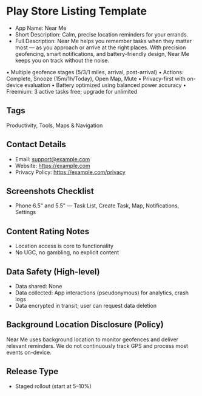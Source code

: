 # Play Store Listing Template

- App Name: Near Me
- Short Description: Calm, precise location reminders for your errands.
- Full Description:
Near Me helps you remember tasks when they matter most — as you approach or arrive at the right places. With precision geofencing, smart notifications, and battery-friendly design, Near Me keeps you on track without the noise.

• Multiple geofence stages (5/3/1 miles, arrival, post-arrival)
• Actions: Complete, Snooze (15m/1h/Today), Open Map, Mute
• Privacy-first with on-device evaluation
• Battery optimized using balanced power accuracy
• Freemium: 3 active tasks free; upgrade for unlimited

## Tags
Productivity, Tools, Maps & Navigation

## Contact Details
- Email: support@example.com
- Website: https://example.com
- Privacy Policy: https://example.com/privacy

## Screenshots Checklist
- Phone 6.5" and 5.5" — Task List, Create Task, Map, Notifications, Settings

## Content Rating Notes
- Location access is core to functionality
- No UGC, no gambling, no explicit content

## Data Safety (High-level)
- Data shared: None
- Data collected: App interactions (pseudonymous) for analytics, crash logs
- Data encrypted in transit; user can request data deletion

## Background Location Disclosure (Policy)
Near Me uses background location to monitor geofences and deliver relevant reminders. We do not continuously track GPS and process most events on-device.

## Release Type
- Staged rollout (start at 5–10%)
